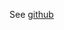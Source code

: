 See [github](https://github.com/MantasTumenas/Zabbix-template-for-Microsoft-SQL-Server/tree/master/Microsoft%20SQL%20Server)